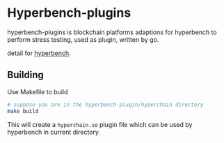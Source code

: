# Hyperbench-plugins

hyperbench-plugins is blockchain platforms adaptions for hyperbench to perform stress testing, used as plugin, written by go.

detail for [hyperbench](https://github.com/hyperbench/hyperbench).

## Building
Use Makefile to build

```bash
# suppose you are in the hyperbench-plugin/hyperchain directory
make build
```
This will create a `hyperchain.so` plugin file which can be used by hyperbench in current directory.